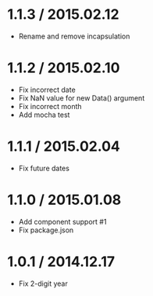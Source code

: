 # 1.1.3 / 2015.02.12

  * Rename and remove incapsulation

# 1.1.2 / 2015.02.10

  * Fix incorrect date
  * Fix NaN value for new Data() argument
  * Fix incorrect month
  * Add mocha test

# 1.1.1 / 2015.02.04

  * Fix future dates

# 1.1.0 / 2015.01.08

  * Add component support #1
  * Fix package.json

# 1.0.1 / 2014.12.17

  * Fix 2-digit year
